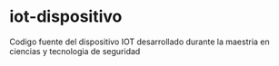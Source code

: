 # iot-dispositivo
Codigo fuente del dispositivo IOT desarrollado durante la maestria en ciencias y tecnologia de seguridad
